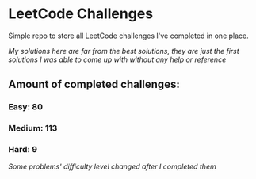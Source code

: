 
# LeetCode Challenges

Simple repo to store all LeetCode challenges I've completed in one place.

<i>My solutions here are far from the best solutions, they are just the first solutions I was able to come up with without any help or reference</i>

## Amount of completed challenges:

### Easy: 80

### Medium: 113

### Hard: 9

<i>Some problems' difficulty level changed after I completed them</i>
